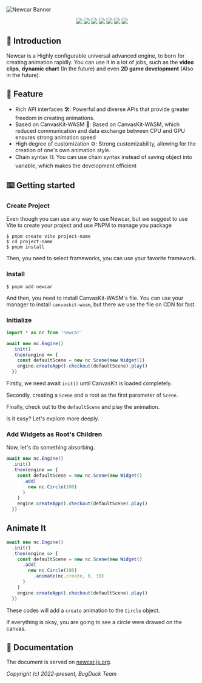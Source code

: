 <picture>
  <source media="(prefers-color-scheme: dark)" srcset="https://github.com/Bug-Duck/newcar/assets/73536163/0a17bf99-6ea5-483c-87f6-c9b284ad0030">
  <img alt="Newcar Banner" src="https://github.com/Bug-Duck/newcar/assets/73536163/02dc932c-b718-4f83-be2c-8e665760e2cd">
</picture>

<p align="center">
  <img src="https://img.shields.io/github/stars/Bug-Duck/newcar?color=yellowgreen&logo=github&style=flat-square" />
  <img src="https://img.shields.io/github/forks/Bug-Duck/newcar?logo=github&style=flat-square" />
  <img src="https://img.shields.io/github/license/Bug-Duck/newcar?color=skyblue&logo=github&style=flat-square" />
  <a href="https://twitter.com/bugduckteam"><img src="https://shields.io/badge/twitter-BugDuck_Team-blue?logo=twitter&style=flat-square" /></a>
  <a href="https://discord.gg/ANqgRc3C4b"><img src="https://shields.io/badge/discord-newcarjs-blue?logo=discord&style=flat-square" /></a>
  <a href="https://www.npmjs.com/package/newcar"><img src="https://img.shields.io/npm/dw/newcar.svg"/></a>
  <a href="https://www.npmjs.com/package/newcar"><img src="https://img.shields.io/npm/v/newcar.svg"/></a>
</p>

## 📔 Introduction

Newcar is a Highly configurable universal advanced engine, to born for creating animation rapidly. You can use it in a lot of jobs, such as the **video clips**, **dynamic chart** (In the future) and even **2D game development** (Also in the future).

## 🌟 Feature

- Rich API interfaces 🛠️: Powerful and diverse APIs that provide greater freedom in creating animations.
- Based on CanvasKit-WASM 🧬: Based on CanvasKit-WASM, which reduced communication and data exchange between CPU and GPU ensures strong animation speed
- High degree of customization ⚙️: Strong customizability, allowing for the creation of one's own animation style.
- Chain syntax ⛓️: You can use chain syntax instead of saving object into variable, which makes the development efficient

## ⌨️ Getting started

### Create Project

Even though you can use any way to use Newcar, but we suggest to use Vite to create your project and use PNPM to manage you package

```shell
$ pnpm create vite project-name
$ cd project-name
$ pnpm install
```

Then, you need to select frameworks, you can use your favorite framework.

### Install

``` shell
$ pnpm add newcar
```

And then, you need to install CanvasKit-WASM's file. You can use your manager to install `canvaskit-wasm`, but there we use the file on CDN for fast.

### Initialize

```typescript
import * as nc from 'newcar'

await new nc.Engine()
  .init()
  .then(engine => {
    const defaultScene = new nc.Scene(new Widget())
    engine.createApp().checkout(defaultScene).play()
  })
```

Firstly, we need await `init()` until CanvasKit is loaded completely.

Secondly, creating a `Scene` and a root as the first parameter of `Scene`.

Finally, check out to the `defaultScene` and play the animation.

Is it easy? Let's explore more deeply.

### Add Widgets as Root's Children

Now, let's do something absorbing.

```typescript
await new nc.Engine()
  .init()
  .then(engine => {
    const defaultScene = new nc.Scene(new Widget()
      .add(
        new nc.Circle(100)
      )
    )
    engine.createApp().checkout(defaultScene).play()
  })
```

## Animate It

```typescript
await new nc.Engine()
  .init()
  .then(engine => {
    const defaultScene = new nc.Scene(new Widget()
      .add(
        new nc.Circle(100)
          .animate(nc.create, 0, 30)
      )
    )
    engine.createApp().checkout(defaultScene).play()
  })
```

These codes will add a `create` animation to the `Circle` object.

If everything is okay, you are going to see a circle were drawed on the canvas.

## 📖 Documentation

The document is served on [newcar.js.org](https://newcar.js.org).

_Copyright (c) 2022-present, BugDuck Team_

